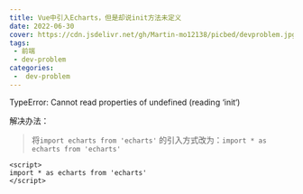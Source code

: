 ```yaml
---
title: Vue中引入Echarts，但是却说init方法未定义
date: 2022-06-30
cover: https://cdn.jsdelivr.net/gh/Martin-mo12138/picbed/devproblem.jpg
tags:
 - 前端
 - dev-problem
categories:
 -  dev-problem
---
```



TypeError: Cannot read properties of undefined (reading ‘init‘)

解决办法：

> 将`import echarts from 'echarts'` 的引入方式改为：`import * as echarts from 'echarts'`

```vue
<script>
import * as echarts from 'echarts'
</script>
```


